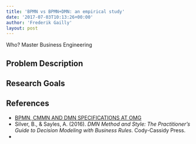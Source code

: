 ```yaml
---
title: 'BPMN vs BPMN+DMN: an empirical study'
date: '2017-07-03T10:13:26+00:00'
author: 'Frederik Gailly'
layout: post
---
```


Who? Master Business Engineering

## Problem Description

## Research Goals

## References

- [BPMN, CMMN AND DMN SPECIFICATIONS AT OMG](https://www.omg.org/intro/TripleCrown.pdf)
- Silver, B., &amp; Sayles, A. (2016). *DMN Method and Style: The Practitioner’s Guide to Decision Modeling with Business Rules*. Cody-Cassidy Press.
- 